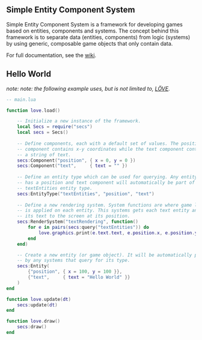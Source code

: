 ﻿Simple Entity Component System
--------------------------------------------------------------------------------
Simple Entity Component System is a framework for developing games based on entities, components and systems. The concept behind this framework is to separate data (entities, components) from logic (systems) by using generic, composable game objects that only contain data.

For full documentation, see the [wiki](https://github.com/ecbambrick/SimpleEntityComponentSystem/wiki).

Hello World
--------------------------------------------------------------------------------
_note: note: the following example uses, but is not limited to, [LÖVE](http://www.love2d.org/)._

```lua
-- main.lua

function love.load()

	-- Initialize a new instance of the framework.
    local Secs = require("secs")
	local secs = Secs()
    
    -- Define components, each with a default set of values. The position
	-- component contains x-y coordinates while the text component contains
	-- a string of text.
    secs:Component("position", { x = 0, y = 0 })
    secs:Component("text",     { text = "" })
   
    -- Define an entity type which can be used for querying. Any entity that
	-- has a position and text component will automatically be part of the
	-- textEntities entity type.
    secs:EntityType("textEntities", "position", "text")
	
	-- Define a new rendering system. System functions are where game logic
	-- is applied on each entity. This systems gets each text entity and draws
	-- its text to the screen at its position.
	secs:RenderSystem("textRendering", function()
        for e in pairs(secs:query("textEntities")) do
            love.graphics.print(e.text.text, e.position.x, e.position.y)
        end 
    end)

    -- Create a new entity (or game object). It will be automatically processed
	-- by any systems that query for its type.
    secs:Entity(
        {"position", { x = 100, y = 100 }},
        {"text",     { text = "Hello World" }}
    )
end

function love.update(dt)
    secs:update(dt)
end

function love.draw()
    secs:draw()
end
```